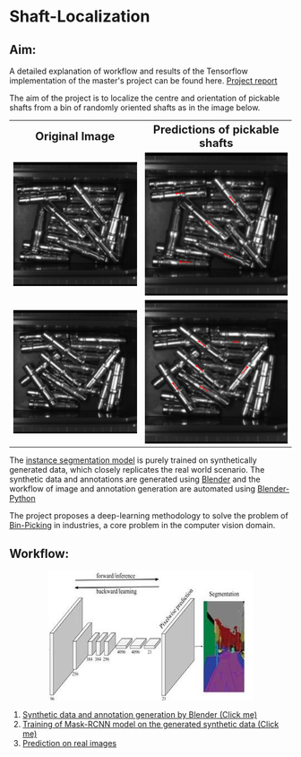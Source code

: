 # Shaft-Localization
## Aim:

A detailed explanation of workflow and results of the Tensorflow implementation of the master's project can be found here.
[Project report]("readme_files/../readme_files/report/SriniPrakashMaiya__923123__ProjectReport-Final.pdf")

The aim of the project is to localize the centre and orientation of pickable shafts from a bin of randomly oriented shafts as in the image below.

<table>
<tr>
    <th><b style="font-size:20px; text-align: center;" > Original Image </b> </th>
    <th><b style="font-size:20px; text-align: center;"> Predictions of pickable shafts </b> </th>
</tr>

<tr>
    <td><img src="https://github.com/SriniMaiya/Shaft-Localization/blob/main/readme_files/image_0006.bmp"  width="100%"></img></td>
    <td><img src="https://github.com/SriniMaiya/Shaft-Localization/blob/main/readme_files/image_0006_op.bmp" width="100%"></img> </td>
</tr>

<tr>
    <td><img src="https://github.com/SriniMaiya/Shaft-Localization/blob/main/readme_files/image_0004.bmp"  width="100%"></img></td>
    <td><img src="https://github.com/SriniMaiya/Shaft-Localization/blob/main/readme_files/image_0004_op.bmp" width="100%"></img> </td>
</tr>

</table>

<!-- <img src="https://github.com/SriniMaiya/Shaft-Localization/blob/main/readme_files/image_0006.bmp"  width="45%"></img> | <img src="https://github.com/SriniMaiya/Shaft-Localization/blob/main/readme_files/image_0006_op.bmp" width="45%"></img>   -->




The [instance segmentation model](https://arxiv.org/abs/1703.06870) is purely trained on synthetically generated data, which closely replicates the real world scenario. The synthetic data and annotations are generated using [Blender](https://www.blender.org/) and the workflow of image and annotation generation are automated using [Blender-Python](https://docs.blender.org/api/current/info_overview.html)


The project proposes a deep-learning methodology to solve the problem of [Bin-Picking](https://www.ipa.fraunhofer.de/en/expertise/robot-and-assistive-systems/intralogistics-and-material-flow/separation-processes-using-robots-bin-picking.html) in industries, a core problem in the computer vision domain. 

## Workflow: 
 
<p align="center">
  <img src="https://github.com/SriniMaiya/Shaft-Localization/blob/main/readme_files/Images/workflow.png" />
</p>

1. [Synthetic data and annotation generation by Blender (Click me)](/readme_files/Synthetic_Data.md)
2. [Training of Mask-RCNN model on the generated synthetic data (Click me)](/readme_files/training.md)
3. [Prediction on real images](readme_files/prediction.md)



